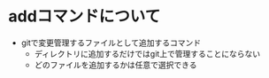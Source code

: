 # addコマンドについて

* gitで変更管理するファイルとして追加するコマンド
  * ディレクトリに追加するだけではgit上で管理することにならない
  * どのファイルを追加するかは任意で選択できる
